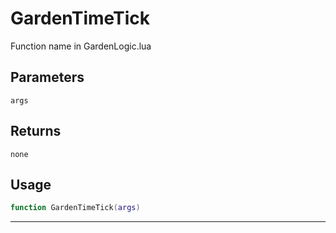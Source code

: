 # GardenTimeTick
Function name in GardenLogic.lua
## Parameters
`args`
## Returns
`none`
## Usage
```lua
function GardenTimeTick(args)
```
---
